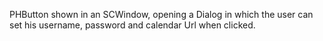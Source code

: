 PHButton shown in an SCWindow, opening a Dialog in which the user can set his username, password and calendar Url when clicked.